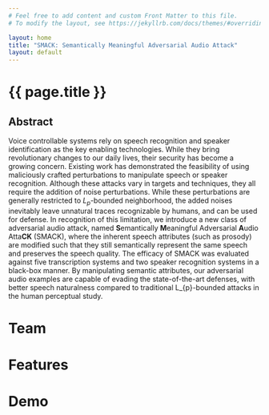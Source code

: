 ```yaml
---
# Feel free to add content and custom Front Matter to this file.
# To modify the layout, see https://jekyllrb.com/docs/themes/#overriding-theme-defaults

layout: home
title: "SMACK: Semantically Meaningful Adversarial Audio Attack"
layout: default
---
```


# {{ page.title }}
## Abstract
Voice controllable systems rely on speech recognition and speaker identification as the key enabling technologies. While they bring revolutionary changes to our daily lives, their security has become a growing concern. Existing work has demonstrated the feasibility of using maliciously crafted perturbations to manipulate speech or speaker recognition. Although these attacks vary in targets and techniques, they all require the addition of noise perturbations. While these perturbations are generally restricted to $L_p$-bounded neighborhood, the added noises inevitably leave unnatural traces recognizable by humans, and can be used for defense. In recognition of this limitation, we introduce a new class of adversarial audio attack, named **S**emantically **M**eaningful Adversarial **A**udio Atta**CK** (SMACK), where the inherent speech attributes (such as prosody) are modified such that they still semantically represent the same speech and preserves the speech quality. The efficacy of SMACK was evaluated against five transcription systems and two speaker recognition systems in a black-box manner. By manipulating semantic attributes, our adversarial audio examples are capable of evading the state-of-the-art defenses, with better speech naturalness compared to traditional L_{p}-bounded attacks in the human perceptual study.

# Team

# Features

# Demo
